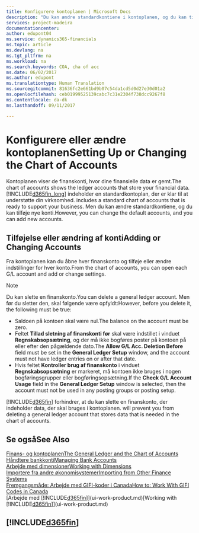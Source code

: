 ```yaml
---
title: Konfigurere kontoplanen | Microsoft Docs
description: "Du kan ændre standardkontiene i kontoplanen, og du kan tilføje nye konti."
services: project-madeira
documentationcenter: 
author: edupont04
ms.service: dynamics365-financials
ms.topic: article
ms.devlang: na
ms.tgt_pltfrm: na
ms.workload: na
ms.search.keywords: COA, cha of acc
ms.date: 06/02/2017
ms.author: edupont
ms.translationtype: Human Translation
ms.sourcegitcommit: 81636fc2e661bd9b07c54da1cd5d0d27e30d01a2
ms.openlocfilehash: ceb01999525139cabc7c31e2304f738dcc9267f8
ms.contentlocale: da-dk
ms.lasthandoff: 09/11/2017

---
```

# <a name="setting-up-or-changing-the-chart-of-accounts"></a><span data-ttu-id="32d86-103">Konfigurere eller ændre kontoplanen</span><span class="sxs-lookup"><span data-stu-id="32d86-103">Setting Up or Changing the Chart of Accounts</span></span>
<span data-ttu-id="32d86-104">Kontoplanen viser de finanskonti, hvor dine finansielle data er gemt.</span><span class="sxs-lookup"><span data-stu-id="32d86-104">The chart of accounts shows the ledger accounts that store your financial data.</span></span> [!INCLUDE[d365fin_long](includes/d365fin_long_md.md)]<span data-ttu-id="32d86-105"> indeholder en standardkontoplan, der er klar til at understøtte din virksomhed.</span><span class="sxs-lookup"><span data-stu-id="32d86-105"> includes a standard chart of accounts that is ready to support your business.</span></span>
<span data-ttu-id="32d86-106">Men du kan ændre standardkontiene, og du kan tilføje nye konti.</span><span class="sxs-lookup"><span data-stu-id="32d86-106">However, you can change the default accounts, and you can add new accounts.</span></span>  

## <a name="adding-or-changing-accounts"></a><span data-ttu-id="32d86-107">Tilføjelse eller ændring af konti</span><span class="sxs-lookup"><span data-stu-id="32d86-107">Adding or Changing Accounts</span></span>
<span data-ttu-id="32d86-108">Fra kontoplanen kan du åbne hver finanskonto og tilføje eller ændre indstillinger for hver konto.</span><span class="sxs-lookup"><span data-stu-id="32d86-108">From the chart of accounts, you can open each G/L account and add or change settings.</span></span>

> [!NOTE]  
>   <span data-ttu-id="32d86-109">Du kan slette en finanskonto.</span><span class="sxs-lookup"><span data-stu-id="32d86-109">You can delete a general ledger account.</span></span> <span data-ttu-id="32d86-110">Men før du sletter den, skal følgende være opfyldt:</span><span class="sxs-lookup"><span data-stu-id="32d86-110">However, before you delete it, the following must be true:</span></span>  

* <span data-ttu-id="32d86-111">Saldoen på kontoen skal være nul.</span><span class="sxs-lookup"><span data-stu-id="32d86-111">The balance on the account must be zero.</span></span>  
* <span data-ttu-id="32d86-112">Feltet **Tillad sletning af finanskonti før** skal være indstillet i vinduet **Regnskabsopsætning**, og der må ikke bogføres poster på kontoen på eller efter den pågældende dato.</span><span class="sxs-lookup"><span data-stu-id="32d86-112">The **Allow G/L Acc. Deletion Before** field must be set in the **General Ledger Setup** window, and the account must not have ledger entries on or after that date.</span></span>  
* <span data-ttu-id="32d86-113">Hvis feltet **Kontroller brug af finanskonto** i vinduet **Regnskabsopsætning** er markeret, må kontoen ikke bruges i nogen bogføringsgrupper eller bogføringsopsætning.</span><span class="sxs-lookup"><span data-stu-id="32d86-113">If the **Check G/L Account Usage** field in the **General Ledger Setup** window is selected, then the account must not be used in any posting groups or posting setup.</span></span>  

[!INCLUDE[d365fin](includes/d365fin_md.md)]<span data-ttu-id="32d86-114"> forhindrer, at du kan slette en finanskonto, der indeholder data, der skal bruges i kontoplanen.</span><span class="sxs-lookup"><span data-stu-id="32d86-114"> will prevent you from deleting a general ledger account that stores data that is needed in the chart of accounts.</span></span>  

## <a name="see-also"></a><span data-ttu-id="32d86-115">Se også</span><span class="sxs-lookup"><span data-stu-id="32d86-115">See Also</span></span>
[<span data-ttu-id="32d86-116">Finans- og kontoplanen</span><span class="sxs-lookup"><span data-stu-id="32d86-116">The General Ledger and the Chart of Accounts</span></span>](finance-general-ledger.md)  
[<span data-ttu-id="32d86-117">Håndtere bankkonti</span><span class="sxs-lookup"><span data-stu-id="32d86-117">Managing Bank Accounts</span></span>](bank-manage-bank-accounts.md)  
[<span data-ttu-id="32d86-118">Arbejde med dimensioner</span><span class="sxs-lookup"><span data-stu-id="32d86-118">Working with Dimensions</span></span>](finance-dimensions.md)  
[<span data-ttu-id="32d86-119">Importere fra andre økonomisystemer</span><span class="sxs-lookup"><span data-stu-id="32d86-119">Importing from Other Finance Systems</span></span>](upload-data.md)  
[<span data-ttu-id="32d86-120">Fremgangsmåde: Arbejde med GIFI-koder i Canada</span><span class="sxs-lookup"><span data-stu-id="32d86-120">How to: Work With GIFI Codes in Canada</span></span>](ca-finance-work-gifi-codes.md)  
<span data-ttu-id="32d86-121">[Arbejde med [!INCLUDE[d365fin](includes/d365fin_md.md)]](ui-work-product.md)</span><span class="sxs-lookup"><span data-stu-id="32d86-121">[Working with [!INCLUDE[d365fin](includes/d365fin_md.md)]](ui-work-product.md)</span></span>  

## [!INCLUDE[d365fin](includes/free_trial_md.md)]
